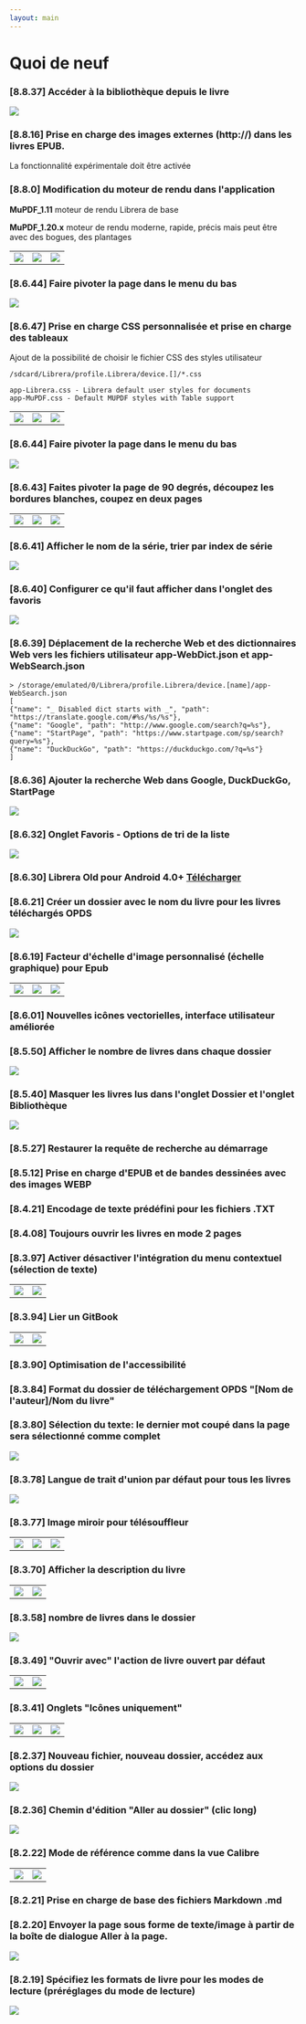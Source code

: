```yaml
---
layout: main
---
```


# Quoi de neuf

### [8.8.37] Accéder à la bibliothèque depuis le livre
<img class="i" src="8.8.37.png" />

### [8.8.16] Prise en charge des images externes (http://) dans les livres EPUB.

La fonctionnalité expérimentale doit être activée

### [8.8.0] Modification du moteur de rendu dans l'application

**MuPDF_1.11** moteur de rendu Librera de base

**MuPDF_1.20.x** moteur de rendu moderne, rapide, précis mais peut être avec des bogues, des plantages

||||
|-|-|-|
|![](8.8.0a.png)|![](8.8.0b.png)|![](8.8.0c.png)|

### [8.6.44] Faire pivoter la page dans le menu du bas
<img class="i" src="8.6.44.png" />

### [8.6.47] Prise en charge CSS personnalisée et prise en charge des tableaux
Ajout de la possibilité de choisir le fichier CSS des styles utilisateur
```
/sdcard/Librera/profile.Librera/device.[]/*.css

app-Librera.css - Librera default user styles for documents
app-MuPDF.css - Default MUPDF styles with Table support
```

||||
|-|-|-|
|![](8.6.47a.png)|![](8.6.47b.png)|![](8.6.47c.png)|

### [8.6.44] Faire pivoter la page dans le menu du bas
<img class="i" src="8.6.44.png" />


### [8.6.43] Faites pivoter la page de 90 degrés, découpez les bordures blanches, coupez en deux pages

||||
|-|-|-|
|![](8.6.43a.png)|![](8.6.43b.png)|![](8.6.43c.png)|

### [8.6.41] Afficher le nom de la série, trier par index de série
<img class="i" src="8.6.41.png" />

### [8.6.40] Configurer ce qu'il faut afficher dans l'onglet des favoris
<img class="i" src="8.6.40.png" />

### [8.6.39] Déplacement de la recherche Web et des dictionnaires Web vers les fichiers utilisateur app-WebDict.json et app-WebSearch.json

```
> /storage/emulated/0/Librera/profile.Librera/device.[name]/app-WebSearch.json
[
{"name": "_ Disabled dict starts with _", "path": "https://translate.google.com/#%s/%s/%s"},
{"name": "Google", "path": "http://www.google.com/search?q=%s"},
{"name": "StartPage", "path": "https://www.startpage.com/sp/search?query=%s"},
{"name": "DuckDuckGo", "path": "https://duckduckgo.com/?q=%s"}
]
```

### [8.6.36] Ajouter la recherche Web dans Google, DuckDuckGo, StartPage
<img class="i" src="8.6.36.png" />


### [8.6.32] Onglet Favoris - Options de tri de la liste
<img class="i" src="8.6.32.png" />

### [8.6.30] Librera Old pour Android 4.0+ [Télécharger](https://github.com/foobnix/LibreraReader/releases/)
### [8.6.21] Créer un dossier avec le nom du livre pour les livres téléchargés OPDS
<img class="i" src="8.6.21.png" />

### [8.6.19] Facteur d'échelle d'image personnalisé (échelle graphique) pour Epub

||||
|-|-|-|
|![](8.6.19a.png)|![](8.6.19.png)|![](8.6.19b.png)|

### [8.6.01] Nouvelles icônes vectorielles, interface utilisateur améliorée
### [8.5.50] Afficher le nombre de livres dans chaque dossier
<img class="i" src="8.5.50.png" />

### [8.5.40] Masquer les livres lus dans l'onglet Dossier et l'onglet Bibliothèque
<img class="i" src="8.5.40.png" />


### [8.5.27] Restaurer la requête de recherche au démarrage

### [8.5.12] Prise en charge d'EPUB et de bandes dessinées avec des images WEBP
### [8.4.21] Encodage de texte prédéfini pour les fichiers .TXT
### [8.4.08] Toujours ouvrir les livres en mode 2 pages

### [8.3.97] Activer désactiver l'intégration du menu contextuel (sélection de texte)
|||
|-|-|
|![](8.3.97a.png)|![](8.3.97b.png)|

### [8.3.94] Lier un GitBook

|||
|-|-|
|![](8.3.94a.png)|![](8.3.94b.png)|

### [8.3.90] Optimisation de l'accessibilité

### [8.3.84] Format du dossier de téléchargement OPDS &quot;[Nom de l'auteur]/Nom du livre&quot;

### [8.3.80] Sélection du texte: le dernier mot coupé dans la page sera sélectionné comme complet

<img class="i" src="8.3.80.png" />

### [8.3.78] Langue de trait d'union par défaut pour tous les livres

<img class="i" src="8.3.78.png" />

### [8.3.77] Image miroir pour télésouffleur

||||
|-|-|-|
|![](8.3.77c.jpg)|![](8.3.77a.jpg)|![](8.3.77b.jpg)|

### [8.3.70] Afficher la description du livre

|||
|-|-|
|![](8.3.70a.jpg)|![](8.3.70b.jpg)|


### [8.3.58] nombre de livres dans le dossier

<img class="i" src="8.3.58.jpg" />

### [8.3.49] &quot;Ouvrir avec&quot; l'action de livre ouvert par défaut

|||
|-|-|
|![](8.3.49a.jpg)|![](8.3.49b.jpg)|


### [8.3.41] Onglets &quot;Icônes uniquement&quot;

||||
|-|-|-|
|![](8.3.41a.jpg)|![](8.3.41b.jpg)|![](8.3.41c.jpg)|


### [8.2.37] Nouveau fichier, nouveau dossier, accédez aux options du dossier

<img class="i" src="8.2.37.jpg" />

### [8.2.36] Chemin d'édition &quot;Aller au dossier&quot; (clic long)

<img class="i" src="8.2.36.jpg" />


### [8.2.22] Mode de référence comme dans la vue Calibre

|||
|-|-|
|![](8.2.22a.jpg)|![](8.2.22b.jpg)|

### [8.2.21] Prise en charge de base des fichiers Markdown .md

### [8.2.20] Envoyer la page sous forme de texte/image à partir de la boîte de dialogue Aller à la page.

<img class="i" src="8.2.20.jpg" />

### [8.2.19] Spécifiez les formats de livre pour les modes de lecture (préréglages du mode de lecture)

<img class="i" src="8.2.19.png" />
